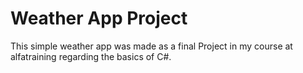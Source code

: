 # Weather App Project

This simple weather app was made as a final Project in my course at alfatraining regarding the basics of C#.
